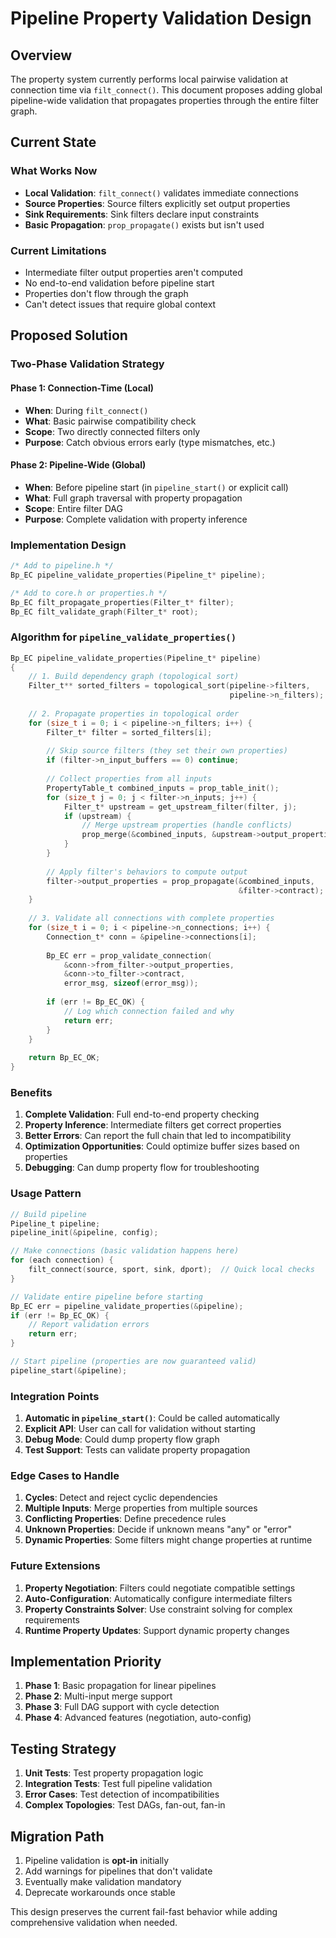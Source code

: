 # Pipeline Property Validation Design

## Overview

The property system currently performs local pairwise validation at connection time via `filt_connect()`. This document proposes adding global pipeline-wide validation that propagates properties through the entire filter graph.

## Current State

### What Works Now
- **Local Validation**: `filt_connect()` validates immediate connections
- **Source Properties**: Source filters explicitly set output properties
- **Sink Requirements**: Sink filters declare input constraints
- **Basic Propagation**: `prop_propagate()` exists but isn't used

### Current Limitations
- Intermediate filter output properties aren't computed
- No end-to-end validation before pipeline start
- Properties don't flow through the graph
- Can't detect issues that require global context

## Proposed Solution

### Two-Phase Validation Strategy

#### Phase 1: Connection-Time (Local)
- **When**: During `filt_connect()`
- **What**: Basic pairwise compatibility check
- **Scope**: Two directly connected filters only
- **Purpose**: Catch obvious errors early (type mismatches, etc.)

#### Phase 2: Pipeline-Wide (Global)
- **When**: Before pipeline start (in `pipeline_start()` or explicit call)
- **What**: Full graph traversal with property propagation
- **Scope**: Entire filter DAG
- **Purpose**: Complete validation with property inference

### Implementation Design

```c
/* Add to pipeline.h */
Bp_EC pipeline_validate_properties(Pipeline_t* pipeline);

/* Add to core.h or properties.h */
Bp_EC filt_propagate_properties(Filter_t* filter);
Bp_EC filt_validate_graph(Filter_t* root);
```

### Algorithm for `pipeline_validate_properties()`

```c
Bp_EC pipeline_validate_properties(Pipeline_t* pipeline)
{
    // 1. Build dependency graph (topological sort)
    Filter_t** sorted_filters = topological_sort(pipeline->filters, 
                                                 pipeline->n_filters);
    
    // 2. Propagate properties in topological order
    for (size_t i = 0; i < pipeline->n_filters; i++) {
        Filter_t* filter = sorted_filters[i];
        
        // Skip source filters (they set their own properties)
        if (filter->n_input_buffers == 0) continue;
        
        // Collect properties from all inputs
        PropertyTable_t combined_inputs = prop_table_init();
        for (size_t j = 0; j < filter->n_inputs; j++) {
            Filter_t* upstream = get_upstream_filter(filter, j);
            if (upstream) {
                // Merge upstream properties (handle conflicts)
                prop_merge(&combined_inputs, &upstream->output_properties);
            }
        }
        
        // Apply filter's behaviors to compute output
        filter->output_properties = prop_propagate(&combined_inputs, 
                                                   &filter->contract);
    }
    
    // 3. Validate all connections with complete properties
    for (size_t i = 0; i < pipeline->n_connections; i++) {
        Connection_t* conn = &pipeline->connections[i];
        
        Bp_EC err = prop_validate_connection(
            &conn->from_filter->output_properties,
            &conn->to_filter->contract,
            error_msg, sizeof(error_msg));
            
        if (err != Bp_EC_OK) {
            // Log which connection failed and why
            return err;
        }
    }
    
    return Bp_EC_OK;
}
```

### Benefits

1. **Complete Validation**: Full end-to-end property checking
2. **Property Inference**: Intermediate filters get correct properties
3. **Better Errors**: Can report the full chain that led to incompatibility
4. **Optimization Opportunities**: Could optimize buffer sizes based on properties
5. **Debugging**: Can dump property flow for troubleshooting

### Usage Pattern

```c
// Build pipeline
Pipeline_t pipeline;
pipeline_init(&pipeline, config);

// Make connections (basic validation happens here)
for (each connection) {
    filt_connect(source, sport, sink, dport);  // Quick local checks
}

// Validate entire pipeline before starting
Bp_EC err = pipeline_validate_properties(&pipeline);
if (err != Bp_EC_OK) {
    // Report validation errors
    return err;
}

// Start pipeline (properties are now guaranteed valid)
pipeline_start(&pipeline);
```

### Integration Points

1. **Automatic in `pipeline_start()`**: Could be called automatically
2. **Explicit API**: User can call for validation without starting
3. **Debug Mode**: Could dump property flow graph
4. **Test Support**: Tests can validate property propagation

### Edge Cases to Handle

1. **Cycles**: Detect and reject cyclic dependencies
2. **Multiple Inputs**: Merge properties from multiple sources
3. **Conflicting Properties**: Define precedence rules
4. **Unknown Properties**: Decide if unknown means "any" or "error"
5. **Dynamic Properties**: Some filters might change properties at runtime

### Future Extensions

1. **Property Negotiation**: Filters could negotiate compatible settings
2. **Auto-Configuration**: Automatically configure intermediate filters
3. **Property Constraints Solver**: Use constraint solving for complex requirements
4. **Runtime Property Updates**: Support dynamic property changes

## Implementation Priority

1. **Phase 1**: Basic propagation for linear pipelines
2. **Phase 2**: Multi-input merge support
3. **Phase 3**: Full DAG support with cycle detection
4. **Phase 4**: Advanced features (negotiation, auto-config)

## Testing Strategy

1. **Unit Tests**: Test property propagation logic
2. **Integration Tests**: Test full pipeline validation
3. **Error Cases**: Test detection of incompatibilities
4. **Complex Topologies**: Test DAGs, fan-out, fan-in

## Migration Path

1. Pipeline validation is **opt-in** initially
2. Add warnings for pipelines that don't validate
3. Eventually make validation mandatory
4. Deprecate workarounds once stable

This design preserves the current fail-fast behavior while adding comprehensive validation when needed.